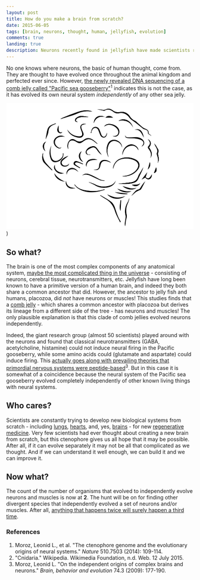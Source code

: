 ```yaml
---
layout: post
title: How do you make a brain from scratch?
date: 2015-06-05
tags: [brain, neurons, thought, human, jellyfish, evolution]
comments: true
landing: true
description: Neurons recently found in jellyfish have made scientists rethink the origins of the brain as it seems that neurons may be able to evolve independetly.
---
```


No one knows where neurons, the basic of human thought, come from. They are thought to have evolved once throughout the animal kingdom and perfected ever since. However, [the newly revealed DNA sequencing of a comb jelly called "Pacific sea gooseberry"](http://www.nature.com/nature/journal/v510/n7503/full/nature13400.html)<sup>1</sup> indicates this is not the case, as it has evolved its own neural system *independently* of any other sea jelly. 

![Where do brains come from](/assets/images/brain.svg))

## So what?

The brain is one of the most complex components of any anatomical system, [maybe the most complicated thing in the universe](http://www.wnyc.org/story/michio-kaku-explores-human-brain/) - consisting of neurons, cerebral tissue, neurotransmitters, etc. Jellyfish have long been known to have a primitive version of a human brain, and indeed they both share a common ancestor that did. However, the ancestor to jelly fish and humans, placozoa, did <i>not</i> have neurons or muscles! This studies finds that a [comb jelly](https://en.wikipedia.org/wiki/Ctenophora) - which shares a common ancestor with placozoa but derives its lineage from a different side of the tree - has neurons and muscles! The only plausible explanation is that this clade of comb jellies evolved neurons independently.

Indeed, the giant research group (almost 50 scientists) played around with the neurons and found that classical neurotransmitters (GABA, acetylcholine, histamine) could not induce neural firing in the Pacific gooseberry, while some amino acids could (glutamate and aspartate) could induce firing. This [actually goes along with prevailing theories that primordial nervous systems were peptide-based](http://dx.doi.org/10.1159/000258665)<sup>3</sup>. But in this case it is somewhat of a coincidence because the neural system of the Pacific sea gooseberry evolved completely independently of other known living things with neural systems. 


## Who cares?

Scientists are constantly trying to develop new biological systems from scratch - including [lungs](http://www.cnn.com/2014/02/14/health/texas-lungs-grown/), [hearts](http://rt.com/news/france-artificial-heart-transplant-662/), and, yes, [brains](http://www.forbes.com/sites/daviddisalvo/2013/08/29/its-alive-scientists-create-mini-human-brains-for-the-first-time/) - for new [regenerative medicine](http://report.nih.gov/nihfactsheets/viewfactsheet.aspx?csid=62). Very few scientists had ever thought about creating a new brain from scratch, but this ctenophore gives us all hope that it may be possible. After all, if it can evolve separately it may not be all that complicated as we thought. And if we can understand it well enough, we can build it and we can improve it. 

## Now what?

The count of the number of organisms that evolved to independently evolve neurons and muscles is now at **2**. The hunt will be on for finding other divergent species that independently evolved a set of neurons and/or muscles. After all, [anything that happens twice will surely happen a third time](http://www.goodreads.com/quotes/94520-everything-that-happens-once-can-never-happen-again-but-everything).


### References

1. Moroz, Leonid L., et al. "The ctenophore genome and the evolutionary origins of neural systems." *Nature* 510.7503 (2014): 109-114.
2. "Cnidaria." Wikipedia. Wikimedia Foundation, n.d. Web. 12 July 2015.
3. Moroz, Leonid L. "On the independent origins of complex brains and neurons." *Brain, behavior and evolution* 74.3 (2009): 177-190.





